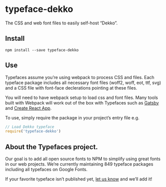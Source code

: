 
# typeface-dekko

The CSS and web font files to easily self-host “Dekko”.

## Install

`npm install --save typeface-dekko`

## Use

Typefaces assume you’re using webpack to process CSS and files. Each typeface
package includes all necessary font files (woff2, woff, eot, ttf, svg) and
a CSS file with font-face declerations pointing at these files.

You will need to have webpack setup to load css and font files. Many tools built
with Webpack will work out of the box with Typefaces such as [Gatsby](https://github.com/gatsbyjs/gatsby)
and [Create React App](https://github.com/facebookincubator/create-react-app).

To use, simply require the package in your project’s entry file e.g.

```javascript
// Load Dekko typeface
require('typeface-dekko')
```

## About the Typefaces project.

Our goal is to add all open source fonts to NPM to simplify using great fonts in
our web projects. We’re currently maintaining 849 typeface packages
including all typefaces on Google Fonts.

If your favorite typeface isn’t published yet, [let us know](https://github.com/KyleAMathews/typefaces)
and we’ll add it!
